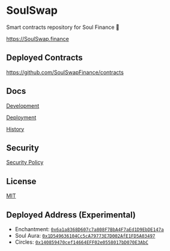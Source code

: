# SoulSwap
Smart contracts repository for Soul Finance 🌙

https://SoulSwap.finance

## Deployed Contracts

https://github.com/SoulSwapFinance/contracts
## Docs

[Development](docs/DEVELOPMENT.md)

[Deployment](docs/DEPLOYMENT.md)

[History](docs/HISTORY.md)

## Security

[Security Policy](SECURITY.md)

## License

[MIT](LICENSE.txt)

## Deployed Address (Experimental)
- Enchantment: [`0x6a1a8368D607c7a808F7BbA4F7aEd1D9EbDE147a`](https://ftmscan.com/address/0x6a1a8368D607c7a808F7BbA4F7aEd1D9EbDE147a#code)
- Soul Aura: [`0x1D549636104Cc5cA79773E7D002AfE1FD5A03497`](https://ftmscan.com/address/0x1D549636104Cc5cA79773E7D002AfE1FD5A03497#code)
- Circles: [`0x140859470cef14664EFF02e0558017bD070E3AbC`](https://ftmscan.com/address/0x140859470cef14664EFF02e0558017bD070E3AbC#code)